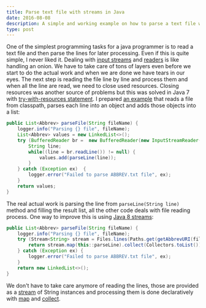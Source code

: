```yaml
---
title: Parse text file with streams in Java
date: 2016-08-08
description: A simple and working example on how to parse a text file with streams in Java.
type: post
---
```


One of the simplest programming tasks for a java programmer is to read a text file and then parse the lines for later processing. Even if this is quite simple, I never liked it. Dealing with [input streams][java-inputstream] and [readers][java-reader] is like handling an onion. We have to take care of tons of layers even before we start to do the actual work and when we are done we have tears in our eyes. The next step is reading the file line by line and process them and when all the line are read, we need to close used resources. Closing resources was another source of problems but this was solved in Java 7 with [try-with-resources statement][java-try-with-resources]. I prepared [an example][foods-composition-github] that reads a file from classpath, parses each line into an object and adds those objects into a list:

```java
public List<Abbrev> parseFile(String fileName) {
    logger.info("Parsing {} file", fileName);
    List<Abbrev> values = new LinkedList<>();
    try (BufferedReader br =  new BufferedReader(new InputStreamReader(getAbbrevInputStream(fileName), StandardCharsets.ISO_8859_1))) {
        String line;
        while((line = br.readLine()) != null) {
            values.add(parseLine(line));
        }
    } catch (Exception ex)  {
        logger.error("Failed to parse ABBREV.txt file", ex);
    }
    return values;
}
```

The real actual work is parsing the line from `parseLine(String line)` method and filling the result list, all the other code deals with file reading process. One way to improve this is using [Java 8 streams][java-streams]:

```java
public List<Abbrev> parseFile(String fileName) {
    logger.info("Parsing {} file", fileName);
    try (Stream<String> stream = Files.lines(Paths.get(getAbbrevURI(fileName)), StandardCharsets.ISO_8859_1)) {
        return stream.map(this::parseLine).collect(Collectors.toList());
    } catch (Exception ex) {
        logger.error("Failed to parse ABBREV.txt file", ex);
    }
    return new LinkedList<>();
}
```

We don't have to take care anymore of reading the lines, those are provided as a [stream][java-stream] of String instances and processing them is done declaratively with [map][java-stream-map] and [collect][java-stream-collect].

[java-inputstream]: https://docs.oracle.com/javase/8/docs/api/java/io/InputStream.html
[java-reader]: https://docs.oracle.com/javase/8/docs/api/java/io/Reader.html
[java-try-with-resources]: https://docs.oracle.com/javase/tutorial/essential/exceptions/tryResourceClose.html
[java-streams]: https://docs.oracle.com/javase/8/docs/api/java/util/stream/package-summary.html
[java-stream]: https://docs.oracle.com/javase/8/docs/api/java/util/stream/Stream.html
[java-stream-map]: https://docs.oracle.com/javase/8/docs/api/java/util/stream/Stream.html#map-java.util.function.Function-
[java-stream-collect]: https://docs.oracle.com/javase/8/docs/api/java/util/stream/Stream.html#collect-java.util.stream.Collector-
[foods-composition-github]: https://github.com/vasileboris/espressoprogrammer/tree/master/foods-composition